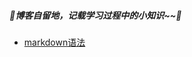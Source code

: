 ##### 🌸博客自留地，记载学习过程中的小知识~~🌸

* [markdown语法](https://github.com/lulu-s/lulu-book/blob/master/markdown%E8%AF%AD%E6%B3%95.md)

